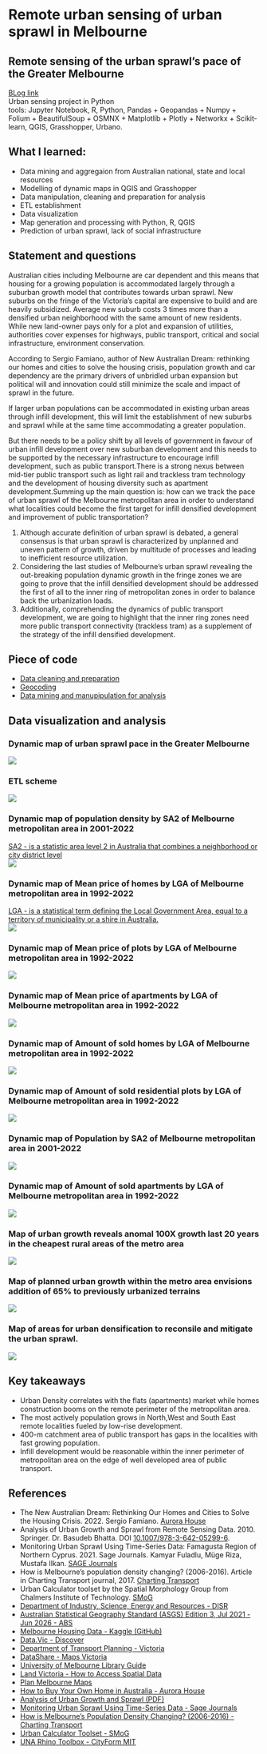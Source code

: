 # Remote urban sensing of urban sprawl in Melbourne
## Remote sensing of the urban sprawl’s pace of the Greater Melbourne 
[BLog link](https://blog.iaac.net/remote-sensing-of-the-urban-sprawls-pace-of-melbourne/)</br>
Urban sensing project in Python </br>
tools: Jupyter Notebook, R, Python, Pandas +  Geopandas +  Numpy +  Folium + BeautifulSoup + OSMNX + Matplotlib + Plotly + Networkx + Scikit-learn, QGIS, Grasshopper, Urbano.
## What I learned: 
- Data mining and aggregaion from Australian national, state and local resources
- Modelling of dynamic maps in QGIS and Grasshopper
- Data manipulation, cleaning and preparation for analysis
- ETL establishment
- Data visualization
- Map generation and processing with Python, R, QGIS
- Prediction of urban sprawl, lack of social infrastructure

## Statement and questions
Australian cities including Melbourne  are car dependent and this means that housing for a growing population is accommodated largely through a suburban growth model that contributes towards urban sprawl. New suburbs on the fringe of the Victoria’s capital are expensive to build and are heavily subsidized. Average new suburb costs 3 times more than a densified urban neighborhood with the same amount of new residents. While new land-owner pays only for a plot and expansion of utilities, authorities cover expenses for highways, public transport, critical and social infrastructure, environment conservation.

According to Sergio Famiano, author of New Australian Dream: rethinking our homes and cities to solve the housing crisis, population growth and car dependency are the primary drivers of unbridled urban expansion but political will and innovation could still minimize the scale and impact of sprawl in the future. 

If larger urban populations can be accommodated in existing urban areas through infill development, this will limit the establishment of new suburbs and sprawl while at the same time accommodating a greater population.

But there needs to be a policy shift by all levels of government in favour of urban infill development over new suburban development and this needs to be supported by the necessary infrastructure to encourage infill development, such as public transport.There is a strong nexus between mid-tier public transport such as light rail and trackless tram technology and the development of housing diversity such as apartment development.Summing up the main question is: how can we track the pace of urban sprawl of the Melbourne metropolitan area in order to understand what localities could become the first target for infill densified development and improvement of public transportation?

1. Although accurate definition of urban sprawl is debated, a general consensus is that urban sprawl is characterized by unplanned and uneven pattern of growth, driven by multitude of processes and leading to inefficient resource utilization.
2.  Considering the last studies of Melbourne’s urban sprawl revealing the out-breaking population dynamic growth in the fringe zones we are going to prove that the infill densified development should be addressed the first of all to the inner ring of metropolitan zones in order to balance back the urbanization loads. 
3. Additionally, comprehending the dynamics of public transport development, we are going to highlight that the inner ring zones need more public transport connectivity (trackless tram) as a supplement of the strategy of the infill densified development. 

## Piece of code
- [Data cleaning and preparation](US_councils_prices.ipynb)
- [Geocoding](US_geocode_estatesells.ipynb)
- [Data mining and manupipulation for analysis](US_metro_stations_yearsopened.ipynb)

## Data visualization and analysis
### Dynamic map of urban sprawl pace in the Greater Melbourne
![](visuals/MMA_urbanfabric.gif)
### ETL scheme
![](visuals/scheme.jpg)
### Dynamic map of population density by SA2 of Melbourne metropolitan area in 2001-2022 </br>
[SA2 - is a statistic area level 2 in Australia that combines a neighborhood or city district level](https://www.abs.gov.au/statistics/standards/australian-statistical-geography-standard-asgs-edition-3/jul2021-jun2026/main-structure-and-greater-capital-city-statistical-areas/statistical-area-level-2) </br>
[![](https://img.youtube.com/vi/pZfhHcZx9OA/0.jpg)](https://www.youtube.com/watch?v=pZfhHcZx9OA)
### Dynamic map of Mean price of homes by LGA of Melbourne metropolitan area in 1992-2022 </br>
[LGA - is a statistical term defining the Local Government Area,  equal to a territory of municipality or a shire in Australia.](https://www.abs.gov.au/statistics/standards/australian-statistical-geography-standard-asgs-edition-3/jul2021-jun2026/non-abs-structures/local-government-areas) </br>
[![](https://img.youtube.com/vi/dWD1PYtmeIk/0.jpg)](https://www.youtube.com/watch?v=dWD1PYtmeIk)
### Dynamic map of Mean price of plots by LGA of Melbourne metropolitan area in 1992-2022 </br>
[![](https://img.youtube.com/vi/6eJ1Hny7WNs/0.jpg)](https://www.youtube.com/watch?v=6eJ1Hny7WNs)
### Dynamic map of Mean price of apartments by LGA of Melbourne metropolitan area in 1992-2022 </br>
[![](https://img.youtube.com/vi/IZ_VFO_MPwk/0.jpg)](https://www.youtube.com/watch?v=IZ_VFO_MPwk)
### Dynamic map of Amount of sold homes by LGA of Melbourne metropolitan area in 1992-2022 </br>
[![](https://img.youtube.com/vi/pUo7egMmR1k/0.jpg)](https://www.youtube.com/watch?v=pUo7egMmR1k)
### Dynamic map of Amount of sold residential plots by LGA of Melbourne metropolitan area in 1992-2022 </br>
[![](https://img.youtube.com/vi/nwjOEMXlm-s/0.jpg)](https://www.youtube.com/watch?v=nwjOEMXlm-s)
### Dynamic map of Population by SA2 of Melbourne metropolitan area in 2001-2022 </br>
[![](https://img.youtube.com/vi/f2XUjjwtkO8/0.jpg)](https://www.youtube.com/watch?v=f2XUjjwtkO8)
### Dynamic map of Amount of sold apartments by LGA of Melbourne metropolitan area in 1992-2022 </br>
[![](https://img.youtube.com/vi/KvGO_isV1V8/0.jpg)](https://www.youtube.com/watch?v=KvGO_isV1V8)
### Map of urban growth reveals anomal 100X growth last 20 years in the cheapest rural areas of the metro area
![](visuals/mma_10.jpg)
### Map of planned urban growth within the metro area envisions addition of 65% to previously urbanized terrains
![](visuals/mma_01.jpg)
### Map of areas for urban densification to reconsile and mitigate the urban sprawl. 
![](visuals/mma_11.jpg)

## Key takeaways
- Urban Density correlates with the flats (apartments) market while homes construction booms on the remote perimeter of the metropolitan area.
- The most actively population grows in North,West and South East remote localities fueled by low-rise development.
- 400-m catchment area of public transport has gaps in the localities with fast growing population.
- Infill development would be reasonable within the inner perimeter of metropolitan area on the edge of well developed area of public transport.

## References
- The New Australian Dream: Rethinking Our Homes and Cities to Solve the Housing Crisis. 2022. Sergio Famiano. [Aurora House](https://aurorahouse.com.au/product/how-to-buy-your-own-home-in-australia/)
- Analysis of Urban Growth and Sprawl from Remote Sensing Data. 2010. Springer. Dr. Basudeb Bhatta. DOI [10.1007/978-3-642-05299-6](https://doi.org/10.1007/978-3-642-05299-6).
- Monitoring Urban Sprawl Using Time-Series Data: Famagusta Region of Northern Cyprus. 2021. Sage Journals. Kamyar Fuladlu, Müge Riza, Mustafa Ilkan. [SAGE Journals](https://doi.org/10.1177/21582440211007465)
- How is Melbourne’s population density changing? (2006-2016). Article in Charting Transport journal, 2017. [Charting Transport](https://chartingtransport.com/2017/07/09/how-is-melbournes-population-density-changing-2006-2016/)
- Urban Calculator toolset by the Spatial Morphology Group from Chalmers Institute of Technology. [SMoG](https://www.smog.chalmers.se/urbancalculator)
- [Department of Industry, Science, Energy and Resources - DISR](https://researchdata.edu.au/department-industry-science-resources-disr/1433377)
- [Australian Statistical Geography Standard (ASGS) Edition 3, Jul 2021 - Jun 2026 - ABS](https://www.abs.gov.au/statistics/standards/australian-statistical-geography-standard-asgs-edition-3/jul2021-jun2026/access-and-downloads/digital-boundary-files)
- [Melbourne Housing Data - Kaggle (GitHub)](https://github.com/dipalira/Melbourne-Housing-Data-Kaggle)
- [Data.Vic - Discover](https://discover.data.vic.gov.au)
- [Department of Transport Planning - Victoria](https://dtp.vic.gov.au/)
- [DataShare - Maps Victoria](https://datashare.maps.vic.gov.au)
- [University of Melbourne Library Guide](https://unimelb.libguides.com/c.php?g=402981&p=6741862)
- [Land Victoria - How to Access Spatial Data](https://www.land.vic.gov.au/maps-and-spatial/spatial-data/how-to-access-spatial-data)
- [Plan Melbourne Maps](https://planmelbourne.vic.gov.au/maps)
- [How to Buy Your Own Home in Australia - Aurora House](https://aurorahouse.com.au/product/how-to-buy-your-own-home-in-australia/)
- [Analysis of Urban Growth and Sprawl (PDF)](http://www.stellenboschheritage.co.za/wp-content/uploads/Analysis-of-Urban-Growth-and-Sprawl.pdf)
- [Monitoring Urban Sprawl Using Time-Series Data - Sage Journals](https://journals.sagepub.com/doi/full/10.1177/21582440211007465)
- [How is Melbourne’s Population Density Changing? (2006-2016) - Charting Transport](https://chartingtransport.com/2017/07/09/how-is-melbournes-population-density-changing-2006-2016/)
- [Urban Calculator Toolset - SMoG](https://www.smog.chalmers.se/urbancalculator)
- [UNA Rhino Toolbox - CityForm MIT](https://cityform.mit.edu/projects/una-rhino-toolbox)
